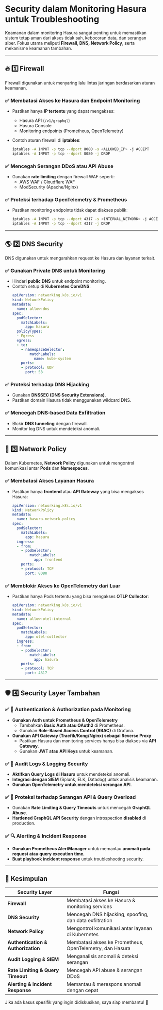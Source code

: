 # Security dalam Monitoring Hasura untuk Troubleshooting

Keamanan dalam monitoring Hasura sangat penting untuk memastikan sistem tetap aman dari akses tidak sah, kebocoran data, dan serangan siber. Fokus utama meliputi **Firewall, DNS, Network Policy**, serta mekanisme keamanan tambahan.

---

## 🔥 1️⃣ Firewall
Firewall digunakan untuk menyaring lalu lintas jaringan berdasarkan aturan keamanan.

### ✅ Membatasi Akses ke Hasura dan Endpoint Monitoring
- Pastikan hanya **IP tertentu** yang dapat mengakses:
  - Hasura API (`/v1/graphql`)
  - Hasura Console
  - Monitoring endpoints (Prometheus, OpenTelemetry)
- Contoh aturan firewall di **iptables**:
  
  ```bash
  iptables -A INPUT -p tcp --dport 8080 -s <ALLOWED_IP> -j ACCEPT
  iptables -A INPUT -p tcp --dport 8080 -j DROP
  ```

### ✅ Mencegah Serangan DDoS atau API Abuse
- Gunakan **rate limiting** dengan firewall WAF seperti:
  - AWS WAF / Cloudflare WAF
  - ModSecurity (Apache/Nginx)

### ✅ Proteksi terhadap OpenTelemetry & Prometheus
- Pastikan monitoring endpoints tidak dapat diakses publik:
  ```bash
  iptables -A INPUT -p tcp --dport 4317 -s <INTERNAL_NETWORK> -j ACCEPT
  iptables -A INPUT -p tcp --dport 4317 -j DROP
  ```

---

## 🌎 2️⃣ DNS Security
DNS digunakan untuk mengarahkan request ke Hasura dan layanan terkait.

### ✅ Gunakan Private DNS untuk Monitoring
- Hindari **public DNS** untuk endpoint monitoring.
- Contoh setup di **Kubernetes CoreDNS**:
  ```yaml
  apiVersion: networking.k8s.io/v1
  kind: NetworkPolicy
  metadata:
    name: allow-dns
  spec:
    podSelector:
      matchLabels:
        app: hasura
    policyTypes:
    - Egress
    egress:
    - to:
      - namespaceSelector:
          matchLabels:
            name: kube-system
      ports:
      - protocol: UDP
        port: 53
  ```

### ✅ Proteksi terhadap DNS Hijacking
- Gunakan **DNSSEC (DNS Security Extensions)**.
- Pastikan domain Hasura tidak menggunakan wildcard DNS.

### ✅ Mencegah DNS-based Data Exfiltration
- Blokir **DNS tunneling** dengan firewall.
- Monitor log DNS untuk mendeteksi anomali.

---

## 🔗 3️⃣ Network Policy
Dalam Kubernetes, **Network Policy** digunakan untuk mengontrol komunikasi antar **Pods** dan **Namespaces**.

### ✅ Membatasi Akses Layanan Hasura
- Pastikan hanya **frontend** atau **API Gateway** yang bisa mengakses Hasura:
  ```yaml
  apiVersion: networking.k8s.io/v1
  kind: NetworkPolicy
  metadata:
    name: hasura-network-policy
  spec:
    podSelector:
      matchLabels:
        app: hasura
    ingress:
    - from:
      - podSelector:
          matchLabels:
            app: frontend
      ports:
      - protocol: TCP
        port: 8080
  ```

### ✅ Memblokir Akses ke OpenTelemetry dari Luar
- Pastikan hanya Pods tertentu yang bisa mengakses **OTLP Collector**:
  ```yaml
  apiVersion: networking.k8s.io/v1
  kind: NetworkPolicy
  metadata:
    name: allow-otel-internal
  spec:
    podSelector:
      matchLabels:
        app: otel-collector
    ingress:
    - from:
      - podSelector:
          matchLabels:
            app: hasura
      ports:
      - protocol: TCP
        port: 4317
  ```

---

## 🛡️ 4️⃣ Security Layer Tambahan

### ✅ 🔐 Authentication & Authorization pada Monitoring
- **Gunakan Auth untuk Prometheus & OpenTelemetry**
  - Tambahkan **Basic Auth atau OAuth2** di Prometheus.
  - Gunakan **Role-Based Access Control (RBAC)** di Grafana.
- **Gunakan API Gateway (Traefik/Kong/Nginx) sebagai Reverse Proxy**
  - Pastikan Hasura dan monitoring services hanya bisa diakses via **API Gateway**.
  - Gunakan **JWT atau API Keys** untuk keamanan.

### ✅ 📜 Audit Logs & Logging Security
- **Aktifkan Query Logs di Hasura** untuk mendeteksi anomali.
- **Integrasi dengan SIEM** (Splunk, ELK, Datadog) untuk analisis keamanan.
- **Gunakan OpenTelemetry untuk mendeteksi serangan API**.

### ✅ 🦠 Proteksi terhadap Serangan API & Query Overload
- Gunakan **Rate Limiting & Query Timeouts** untuk mencegah **GraphQL Abuse**.
- **Hardened GraphQL API Security** dengan introspection **disabled** di production.

### ✅ 🔍 Alerting & Incident Response
- **Gunakan Prometheus AlertManager** untuk memantau **anomali pada request atau query execution time**.
- **Buat playbook incident response** untuk troubleshooting security.

---

## 🎯 Kesimpulan

| Security Layer | Fungsi |
|---------------|--------|
| **Firewall** | Membatasi akses ke Hasura & monitoring services |
| **DNS Security** | Mencegah DNS hijacking, spoofing, dan data exfiltration |
| **Network Policy** | Mengontrol komunikasi antar layanan di Kubernetes |
| **Authentication & Authorization** | Membatasi akses ke Prometheus, OpenTelemetry, dan Hasura |
| **Audit Logging & SIEM** | Menganalisis anomali & deteksi serangan |
| **Rate Limiting & Query Timeout** | Mencegah API abuse & serangan DDoS |
| **Alerting & Incident Response** | Memantau & merespons anomali dengan cepat |

Jika ada kasus spesifik yang ingin didiskusikan, saya siap membantu! 🚀
